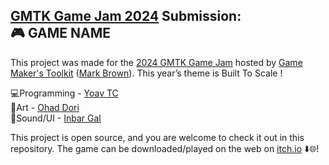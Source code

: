 ## [GMTK Game Jam 2024](https://itch.io/jam/gmtk-2024) Submission: <br>🎮 GAME NAME

This project was made for the [2024 GMTK Game Jam](https://itch.io/jam/gmtk-2024) hosted by [Game Maker's Toolkit](https://www.youtube.com/@GMTK) ([Mark Brown](https://en.wikipedia.org/wiki/Game_Maker%27s_Toolkit)). This year’s theme is Built To Scale !

💻Programming - [Yoav TC](https://www.linkedin.com/in/yoav-trachtman-cohen/)<br>
🎨Art - [Ohad Dori](https://www.linkedin.com/in/ohad-dori/)<br>
🎹Sound/UI - [Inbar Gal](https://www.linkedin.com/in/inbar-gal-bb1125308/)<br>

This project is open source, and you are welcome to check it out in this repository. The game can be downloaded/played on the web on [itch.io](https://brohad.itch.io/sinking) ⬇️🌐!
